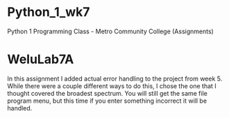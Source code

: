 # Python_1_wk7
Python 1 Programming Class - Metro Community College (Assignments)

# WeluLab7A
In this assignment I added actual error handling to the project from week 5. While there were a couple different ways to do this, I chose the one that I thought
covered the broadest spectrum. You will still get the same file program menu, but this time if you enter something incorrect it will be handled. 